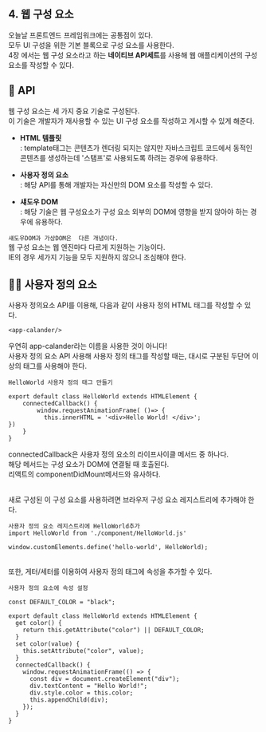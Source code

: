 
## 4. 웹 구성 요소
오늘날 프론트엔드 프레임워크에는 공통점이 있다. <br/>
모두 UI 구성을 위한 기본 블록으로 구성 요소를 사용한다. <br/>
4장 에서는 웹 구성 요소라고 하는 **네이티브 API세트**를 사용해 웹 애플리케이션의 구성 요소를 작성할 수 있다.

## 📝 API
웹 구성 요소는 세 가지 중요 기술로 구성된다. <br/>
이 기술은 개발자가 재사용할 수 있는 UI 구성 요소를 작성하고 게시할 수 있게 해준다.
<br/>

- **HTML 템플릿** <br/>
: template태그는 콘텐츠가 렌더링 되지는 않지만 자바스크립트 코드에서 동적인 콘텐츠를 생성하는데 '스탬프'로 사용되도록 하려는 경우에 유용하다.

- **사용자 정의 요소** <br/>
: 해당 API를 통해 개발자는 자신만의 DOM 요소를 작성할 수 있다.

- **섀도우 DOM** <br/>
: 해당 기술은 웹 구성요소가 구성 요소 외부의 DOM에 영향을 받지 않아야 하는 경우에 유용하다.

```섀도우DOM과 가상DOM은  다른 개념이다.``` <br/>
웹 구성 요소는 웹 엔진마다 다르게 지원하는 기능이다. <br/>
IE의 경우 세가지 기능을 모두 지원하지 않으니 조심해야 한다. <br/>

## 🙋‍♂️ 사용자 정의 요소
사용자 정의요소 API를 이용해, 다음과 같이 사용자 정의 HTML 태그를 작성할 수 있다.
```
<app-calander/>
```
우연히 app-calander라는 이름을 사용한 것이 아니다! <br/>
사용자 정의 요소 API 사용해 사용자 정의 태그를 작성할 때는, 대시로 구분된 두단어 이상의 태그를 사용해야 한다.

```
HelloWorld 사용자 정의 태그 만들기

export default class HelloWorld extends HTMLElement {
    connectedCallback() {
        window.requestAnimationFrame( ()=> {
          this.innerHTML = '<div>Hello World! </div>';
})
    }
}
```
connectedCallback은 사용자 정의 요소의 라이프사이클 메서드 중 하나다. <br/>
해당 메서드는 구성 요소가 DOM에 연결될 때 호출된다. <br/>
리액트의 componentDidMount메서드와 유사하다. <br/>

<br/>새로 구성된 이 구성 요소를 사용하려면 브라우저 구성 요소 레지스트리에 추가해야 한다. <br/>
```
사용자 정의 요소 레지스트리에 HelloWorld추가
import HelloWorld from './component/HelloWorld.js'

window.customElements.define('hello-world', HelloWorld);
```

<br/>
또한, 게터/세터를 이용하여 사용자 정의 태그에 속성을 추가할 수 있다.

```
사용자 정의 요소에 속성 설정

const DEFAULT_COLOR = "black";

export default class HelloWorld extends HTMLElement {
  get color() {
    return this.getAttribute("color") || DEFAULT_COLOR;
  }
  set color(value) {
    this.setAttribute("color", value);
  }
  connectedCallback() {
    window.requestAnimationFrame(() => {
      const div = document.createElement("div");
      div.textContent = "Hello World!";
      div.style.color = this.color;
      this.appendChild(div);
    });
  }
}
```